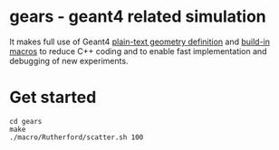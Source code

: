# gears - geant4 related simulation

It makes full use of Geant4 [plain-text geometry definition](http://geant4.web.cern.ch/geant4/collaboration/working_groups/geometry/docs/textgeom/textgeom.pdf) and [build-in macros](https://geant4.web.cern.ch/geant4/UserDocumentation/UsersGuides/ForApplicationDeveloper/html/AllResources/Control/UIcommands/_.html) to reduce C++ coding and to enable fast implementation and debugging of new experiments.

# Get started

~~~shell
cd gears
make
./macro/Rutherford/scatter.sh 100
~~~
